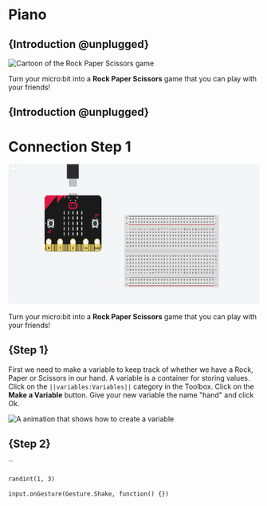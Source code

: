 # Piano

## {Introduction @unplugged}

![Cartoon of the Rock Paper Scissors game](https://drive.google.com/file/d/1Um9zWNdM1HOHwPTSBYEqqJaABLsviJcf/view?usp=sharing)


Turn your micro:bit into a **Rock Paper Scissors** game that you can play with your friends!



## {Introduction @unplugged}

# Connection Step 1
![Cartoon of the Rock Paper Scissors game](https://raw.githubusercontent.com/Guhan-12345/Tutorial/master/docs/static/S1.png)


Turn your micro:bit into a **Rock Paper Scissors** game that you can play with your friends!

## {Step 1}

First we need to make a variable to keep track of whether we have a Rock, Paper or Scissors in our hand. A variable is a container for storing values. Click on the ``||variables:Variables||`` category in the Toolbox. Click on the **Make a Variable** button. Give your new variable the name "hand" and click Ok.

![A animation that shows how to create a variable](/static/mb/projects/rock-paper-scissors/newvar.gif)

## {Step 2}
``

```blockconfig.global
randint(1, 3)
```

```template
input.onGesture(Gesture.Shake, function() {})
```